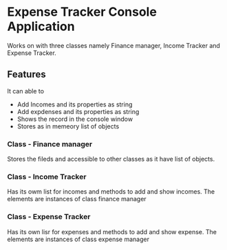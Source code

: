 # Expense Tracker Console Application

Works on with three classes namely Finance manager, Income Tracker and Expense Tracker.


## Features
It can able to 
- Add Incomes and its properties as string
- Add expdenses and its properties as string
- Shows the record in the console window
- Stores as in memeory list of objects


### Class - Finance manager

Stores the fileds and accessible to other classes as it have list of objects.

### Class - Income Tracker 

Has its owm list for incomes and methods to add and show incomes. The elements are instances of 
class finance manager

### Class - Expense Tracker 

Has its own lisr for expenses and methods to add and show expense. The elements are instances of
class expense manager